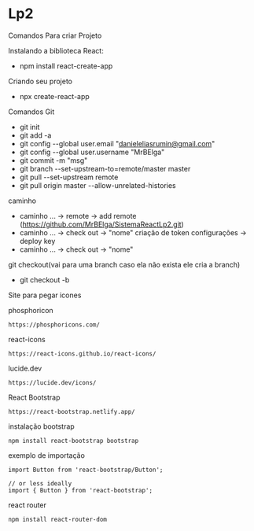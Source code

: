 # Lp2
Comandos Para criar Projeto

Instalando a biblioteca React:
- npm install react-create-app 

Criando seu projeto 
- npx create-react-app <Nome>

Comandos Git 
- git init
- git add -a
- git config --global user.email "danieleliasrumin@gmail.com"
- git config --global user.username "MrBElga"
- git commit -m "msg"
- git branch --set-upstream-to=remote/master master 
- git pull --set-upstream remote
- git pull origin master --allow-unrelated-histories
  
caminho
- caminho ... -> remote -> add remote (https://github.com/MrBElga/SistemaReactLp2.git)
- caminho ... -> check out -> "nome"
criação de token 
 configurações -> deploy key
- caminho ... -> check out -> "nome"

git checkout(vai para uma branch caso ela não exista ele cria a branch)
- git checkout -b  




Site para pegar icones

phosphoricon

    https://phosphoricons.com/
react-icons

    https://react-icons.github.io/react-icons/
lucide.dev

    https://lucide.dev/icons/

React Bootstrap

    https://react-bootstrap.netlify.app/

instalação bootstrap

    npm install react-bootstrap bootstrap

exemplo de importação

    import Button from 'react-bootstrap/Button';
    
    // or less ideally
    import { Button } from 'react-bootstrap';

react router 

    npm install react-router-dom


    
